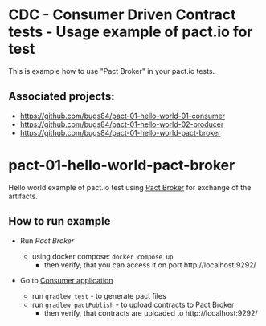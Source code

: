 # CDC - Consumer Driven Contract tests - Usage example of pact.io for test
This is example how to use "Pact Broker" in your pact.io tests.

## Associated projects:
- https://github.com/bugs84/pact-01-hello-world-01-consumer
- https://github.com/bugs84/pact-01-hello-world-02-producer
- https://github.com/bugs84/pact-01-hello-world-pact-broker

# pact-01-hello-world-pact-broker
Hello world example of pact.io test using [Pact Broker](https://github.com/pact-foundation/pact_broker)
for exchange of the artifacts.

## How to run example

- Run _Pact Broker_
  - using docker compose: `docker compose up`
    - then verify, that you can access it on port http://localhost:9292/
    
- Go to [Consumer application](https://github.com/bugs84/pact-01-hello-world-01-consumer)
  - run `gradlew test` - to generate pact files
  - run `gradlew pactPublish` - to upload contracts to Pact Broker
    - then verify, that contracts are uploaded to http://localhost:9292/